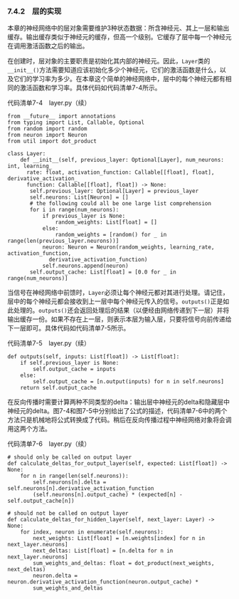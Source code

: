 ### 7.4.2　层的实现

本章的神经网络中的层对象需要维护3种状态数据：所含神经元、其上一层和输出缓存。输出缓存类似于神经元的缓存，但高一个级别。它缓存了层中每一个神经元在调用激活函数之后的输出。

在创建时，层对象的主要职责是初始化其内部的神经元。因此，`Layer`类的`__init__()`方法需要知道应该初始化多少个神经元，它们的激活函数是什么，以及它们的学习率为多少。在本章这个简单的神经网络中，层中的每个神经元都有相同的激活函数和学习率。具体代码如代码清单7-4所示。

代码清单7-4　layer.py（续）

```
from __future__ import annotations
from typing import List, Callable, Optional
from random import random
from neuron import Neuron
from util import dot_product

class Layer:
    def __init__(self, previous_layer: Optional[Layer], num_neurons: int, learning_
      rate: float, activation_function: Callable[[float], float], derivative_activation_
      function: Callable[[float], float]) -> None:
       self.previous_layer: Optional[Layer] = previous_layer
       self.neurons: List[Neuron] = []
       # the following could all be one large list comprehension 
       for i in range(num_neurons):
           if previous_layer is None:
               random_weights: List[float] = []
           else:
               random_weights = [random() for _ in range(len(previous_layer.neurons))]
           neuron: Neuron = Neuron(random_weights, learning_rate, activation_function, 
             derivative_activation_function)
           self.neurons.append(neuron)
       self.output_cache: List[float] = [0.0 for _ in range(num_neurons)]
```

当信号在神经网络中前馈时，`Layer`必须让每个神经元都对其进行处理。请记住，层中的每个神经元都会接收到上一层中每个神经元传入的信号。`outputs()`正是如此处理的。`outputs()`还会返回处理后的结果（以便经由网络传递到下一层）并将输出缓存一份。如果不存在上一层，则表示本层为输入层，只要将信号向前传递给下一层即可。具体代码如代码清单7-5所示。

代码清单7-5　layer.py（续）

```
def outputs(self, inputs: List[float]) -> List[float]:
    if self.previous_layer is None:
        self.output_cache = inputs
    else:
        self.output_cache = [n.output(inputs) for n in self.neurons]
    return self.output_cache
```

在反向传播时需要计算两种不同类型的delta：输出层中神经元的delta和隐藏层中神经元的delta。图7-4和图7-5中分别给出了公式的描述，代码清单7-6中的两个方法只是机械地将公式转换成了代码。稍后在反向传播过程中神经网络对象将会调用这两个方法。

代码清单7-6　layer.py（续）

```
# should only be called on output layer
def calculate_deltas_for_output_layer(self, expected: List[float]) -> None:
    for n in range(len(self.neurons)):
        self.neurons[n].delta = self.neurons[n].derivative_activation_function
        (self.neurons[n].output_cache) * (expected[n] - self.output_cache[n])

# should not be called on output layer
def calculate_deltas_for_hidden_layer(self, next_layer: Layer) -> None:
    for index, neuron in enumerate(self.neurons):
        next_weights: List[float] = [n.weights[index] for n in next_layer.neurons]
        next_deltas: List[float] = [n.delta for n in next_layer.neurons]
        sum_weights_and_deltas: float = dot_product(next_weights, next_deltas)
        neuron.delta = neuron.derivative_activation_function(neuron.output_cache) *
        sum_weights_and_deltas
```